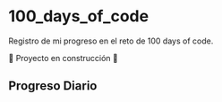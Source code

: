 # 100_days_of_code

Registro de mi progreso en el reto de 100 days of code.

:construction: Proyecto en construcción :construction:

## Progreso Diario




